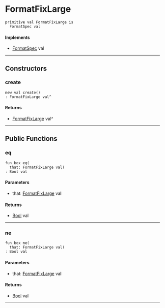 # FormatFixLarge

```pony
primitive val FormatFixLarge is
  FormatSpec val
```

#### Implements

* [FormatSpec](format-FormatSpec) val

---

## Constructors

### create

```pony
new val create()
: FormatFixLarge val^
```

#### Returns

* [FormatFixLarge](format-FormatFixLarge) val^

---

## Public Functions

### eq

```pony
fun box eq(
  that: FormatFixLarge val)
: Bool val
```
#### Parameters

*   that: [FormatFixLarge](format-FormatFixLarge) val

#### Returns

* [Bool](builtin-Bool) val

---

### ne

```pony
fun box ne(
  that: FormatFixLarge val)
: Bool val
```
#### Parameters

*   that: [FormatFixLarge](format-FormatFixLarge) val

#### Returns

* [Bool](builtin-Bool) val

---

